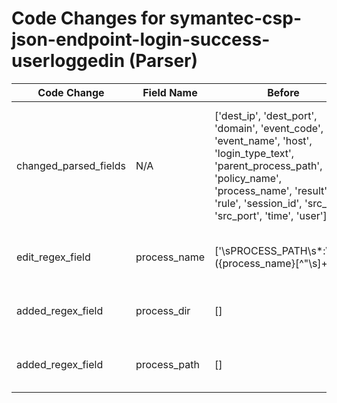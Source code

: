 # Code Changes for symantec-csp-json-endpoint-login-success-userloggedin (Parser)

| Code Change | Field Name | Before | After |
|-------------|------------|--------|-------|
| changed_parsed_fields | N/A | ['dest_ip', 'dest_port', 'domain', 'event_code', 'event_name', 'host', 'login_type_text', 'parent_process_path', 'policy_name', 'process_name', 'result', 'rule', 'session_id', 'src_ip', 'src_port', 'time', 'user'] | ['dest_ip', 'dest_port', 'domain', 'event_code', 'event_name', 'host', 'login_type_text', 'parent_process_path', 'policy_name', 'process_dir', 'process_name', 'process_path', 'result', 'rule', 'session_id', 'src_ip', 'src_port', 'time', 'user'] |
| edit_regex_field | process_name | ['\sPROCESS_PATH\s*:\s*"+({process_name}[^"\s]+)'] | ['\sPROCESS_PATH\s*:\s*"+({process_path}({process_dir}[^"]*[\\\/]+)?({process_name}[^":]+?))"'] |
| added_regex_field | process_dir | [] | ['\sPROCESS_PATH\s*:\s*"+({process_path}({process_dir}[^"]*[\\\/]+)?({process_name}[^":]+?))"'] |
| added_regex_field | process_path | [] | ['\sPROCESS_PATH\s*:\s*"+({process_path}({process_dir}[^"]*[\\\/]+)?({process_name}[^":]+?))"'] |